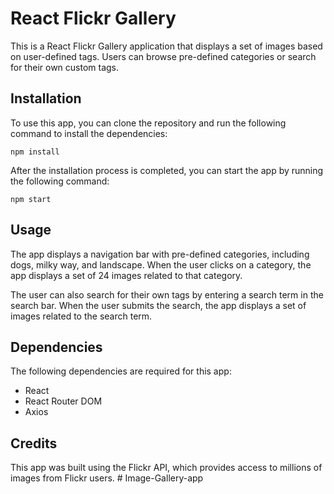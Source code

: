 # React Flickr Gallery

This is a React Flickr Gallery application that displays a set of images based on user-defined tags. Users can browse pre-defined categories or search for their own custom tags.

## Installation

To use this app, you can clone the repository and run the following command to install the dependencies:

```
npm install
```

After the installation process is completed, you can start the app by running the following command:

```
npm start
```

## Usage

The app displays a navigation bar with pre-defined categories, including dogs, milky way, and landscape. When the user clicks on a category, the app displays a set of 24 images related to that category.

The user can also search for their own tags by entering a search term in the search bar. When the user submits the search, the app displays a set of images related to the search term.

## Dependencies

The following dependencies are required for this app:

- React
- React Router DOM
- Axios

## Credits

This app was built using the Flickr API, which provides access to millions of images from Flickr users.
#   I m a g e - G a l l e r y - a p p  
 